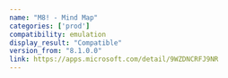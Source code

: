 ```yaml
---
name: "M8! - Mind Map"
categories: ['prod']
compatibility: emulation
display_result: "Compatible"
version_from: "8.1.0.0"
link: https://apps.microsoft.com/detail/9WZDNCRFJ9NR
---
```

